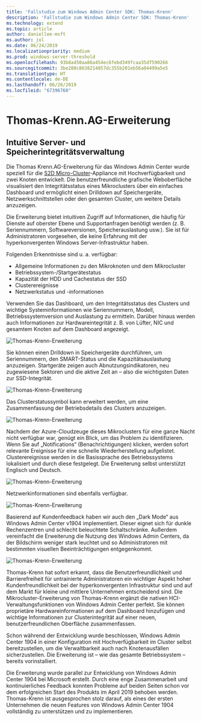 ```yaml
---
title: 'Fallstudie zum Windows Admin Center SDK: Thomas-Krenn'
description: 'Fallstudie zum Windows Admin Center SDK: Thomas-Krenn'
ms.technology: extend
ms.topic: article
author: daniellee-msft
ms.author: jol
ms.date: 06/24/2019
ms.localizationpriority: medium
ms.prod: windows-server-threshold
ms.openlocfilehash: 93b8a450aa86a454ec6febd349fcaa35df590266
ms.sourcegitcommit: 3be280c8638214857dc355b201eb56a04499a5e5
ms.translationtype: HT
ms.contentlocale: de-DE
ms.lasthandoff: 06/26/2019
ms.locfileid: "67396760"
---
```

# <a name="thomas-krennag-extension"></a>Thomas-Krenn.AG-Erweiterung

## <a name="intuitive-server-and-storage-health-management"></a>Intuitive Server- und Speicherintegritätsverwaltung

Die Thomas Krenn.AG-Erweiterung für das Windows Admin Center wurde speziell für die [S2D Micro-Cluster](https://www.thomas-krenn.com/en/products/application/software-defined-storage/s2d-micro-cluster.html)-Appliance mit Hochverfügbarkeit und zwei Knoten entwickelt. Die benutzerfreundliche grafische Weboberfläche visualisiert den Integritätsstatus eines Mikroclusters über ein einfaches Dashboard und ermöglicht einen Drilldown auf Speichergeräte, Netzwerkschnittstellen oder den gesamten Cluster, um weitere Details anzuzeigen.

Die Erweiterung bietet intuitiven Zugriff auf Informationen, die häufig für Dienste auf oberster Ebene und Supportanfragen benötigt werden (z. B. Seriennummern, Softwareversionen, Speicherauslastung usw.). Sie ist für Administratoren vorgesehen, die keine Erfahrung mit der hyperkonvergenten Windows Server-Infrastruktur haben.

Folgenden Erkenntnisse sind u. a. verfügbar:
- Allgemeine Informationen zu den Mikroknoten und dem Mikrocluster
- Betriebssystem-/Startgerätestatus
- Kapazität der HDD und Cachestatus der SSD
- Clusterereignisse
- Netzwerkstatus und -informationen

Verwenden Sie das Dashboard, um den Integritätsstatus des Clusters und wichtige Systeminformationen wie Seriennummern, Modell, Betriebssystemversion und Auslastung zu ermitteln. Darüber hinaus werden auch Informationen zur Hardwareintegrität z. B. von Lüfter, NIC und gesamtem Knoten auf dem Dashboard angezeigt.

![Thomas-Krenn-Erweiterung](../../media/extend-case-study-thomas-krenn/thomas-krenn-1.png)

Sie können einen Drilldown in Speichergeräte durchführen, um Seriennummern, den SMART-Status und die Kapazitätsauslastung anzuzeigen. Startgeräte zeigen auch Abnutzungsindikatoren, neu zugewiesene Sektoren und die aktive Zeit an – also die wichtigsten Daten zur SSD-Integrität.

![Thomas-Krenn-Erweiterung](../../media/extend-case-study-thomas-krenn/thomas-krenn-2.png)

Das Clusterstatussymbol kann erweitert werden, um eine Zusammenfassung der Betriebsdetails des Clusters anzuzeigen.

![Thomas-Krenn-Erweiterung](../../media/extend-case-study-thomas-krenn/thomas-krenn-3.png)

Nachdem der Azure-Cloudzeuge dieses Mikroclusters für eine ganze Nacht nicht verfügbar war, genügt ein Blick, um das Problem zu identifizieren. Wenn Sie auf „Notifications“ (Benachrichtigungen) klicken, werden sofort relevante Ereignisse für eine schnelle Wiederherstellung aufgelistet. Clusterereignisse werden in die Basissprache des Betriebssystems lokalisiert und durch diese festgelegt. Die Erweiterung selbst unterstützt Englisch und Deutsch.

![Thomas-Krenn-Erweiterung](../../media/extend-case-study-thomas-krenn/thomas-krenn-4.png)

Netzwerkinformationen sind ebenfalls verfügbar.

![Thomas-Krenn-Erweiterung](../../media/extend-case-study-thomas-krenn/thomas-krenn-5.png)

Basierend auf Kundenfeedback haben wir auch den „Dark Mode“ aus Windows Admin Center v1904 implementiert. Dieser eignet sich für dunkle Rechenzentren und schlecht beleuchtete Schaltschränke. Außerdem vereinfacht die Erweiterung die Nutzung des Windows Admin Centers, da der Bildschirm weniger stark leuchtet und so Administratoren mit bestimmten visuellen Beeinträchtigungen entgegenkommt.

![Thomas-Krenn-Erweiterung](../../media/extend-case-study-thomas-krenn/thomas-krenn-6.png)

Thomas-Krenn hat sofort erkannt, dass die Benutzerfreundlichkeit und Barrierefreiheit für untrainierte Administratoren ein wichtiger Aspekt hoher Kundenfreundlichkeit bei der hyperkonvergenten Infrastruktur sind und auf dem Markt für kleine und mittlere Unternehmen entscheidend sind. Die Mikrocluster-Erweiterung von Thomas-Krenn ergänzt die nativen HCI-Verwaltungsfunktionen von Windows Admin Center perfekt. Sie können proprietäre Hardwareinformationen auf dem Dashboard hinzufügen und wichtige Informationen zur Clusterintegrität auf einer neuen, benutzerfreundlichen Oberfläche zusammenfassen.

Schon während der Entwicklung wurde beschlossen, Windows Admin Center 1904 in einer Konfiguration mit Hochverfügbarkeit im Cluster selbst bereitzustellen, um die Verwaltbarkeit auch nach Knotenausfällen sicherzustellen. Die Erweiterung ist – wie das gesamte Betriebssystem – bereits vorinstalliert.

Die Erweiterung wurde parallel zur Entwicklung von Windows Admin Center 1904 bei Microsoft erstellt. Durch eine enge Zusammenarbeit und kontinuierliches Feedback konnten Probleme auf beiden Seiten schon vor dem erfolgreichen Start des Produkts im April 2019 behoben werden. Thomas-Krenn ist ausgesprochen stolz darauf, als eines der ersten Unternehmen die neuen Features von Windows Admin Center 1904 vollständig zu unterstützen und zu implementieren.
